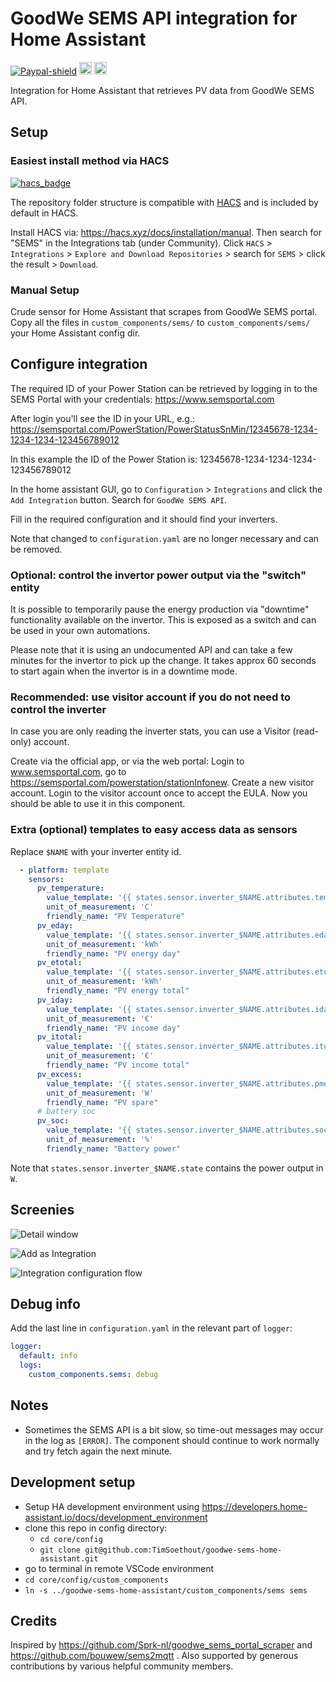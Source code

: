 # GoodWe SEMS API integration for Home Assistant

[![Paypal-shield]](https://www.paypal.com/donate?business=9NWEEX4P6998J&currency_code=EUR)
<a href="https://www.buymeacoffee.com/TimSoethout" target="_blank"><img src="https://cdn.buymeacoffee.com/buttons/default-orange.png" alt="Buy Me A Coffee" height="20"></a>
<a href="https://github.com/sponsors/timsoethout"><img alt="Sponsor" src="https://img.shields.io/badge/sponsor-30363D?style=for-the-badge&logo=GitHub-Sponsors&logoColor=#white" height="20"/></a>

Integration for Home Assistant that retrieves PV data from GoodWe SEMS API.

## Setup

### Easiest install method via HACS

[![hacs_badge](https://img.shields.io/badge/HACS-Default-orange.svg?style=for-the-badge)](https://github.com/custom-components/hacs)

The repository folder structure is compatible with [HACS](https://hacs.xyz) and is included by default in HACS.

Install HACS via: https://hacs.xyz/docs/installation/manual.
Then search for "SEMS" in the Integrations tab (under Community). Click `HACS` > `Integrations` > `Explore and Download Repositories` > search for `SEMS` > click the result > `Download`.

### Manual Setup

Crude sensor for Home Assistant that scrapes from GoodWe SEMS portal. Copy all the files in `custom_components/sems/` to `custom_components/sems/` your Home Assistant config dir.

## Configure integration

The required ID of your Power Station can be retrieved by logging in to the SEMS Portal with your credentials:
https://www.semsportal.com

After login you'll see the ID in your URL, e.g.:
https://semsportal.com/PowerStation/PowerStatusSnMin/12345678-1234-1234-1234-123456789012

In this example the ID of the Power Station is: 12345678-1234-1234-1234-123456789012

In the home assistant GUI, go to `Configuration` > `Integrations` and click the `Add Integration` button. Search for `GoodWe SEMS API`.

Fill in the required configuration and it should find your inverters.

Note that changed to `configuration.yaml` are no longer necessary and can be removed.

### Optional: control the invertor power output via the "switch" entity

It is possible to temporarily pause the energy production via "downtime" functionality available on the invertor. This is exposed as a switch and can be used in your own automations.

Please note that it is using an undocumented API and can take a few minutes for the invertor to pick up the change. It takes approx 60 seconds to start again when the invertor is in a downtime mode.

### Recommended: use visitor account if you do not need to control the inverter

In case you are only reading the inverter stats, you can use a Visitor (read-only) account.

Create via the official app, or via the web portal:
Login to www.semsportal.com, go to https://semsportal.com/powerstation/stationInfonew. Create a new visitor account.
Login to the visitor account once to accept the EULA. Now you should be able to use it in this component.

### Extra (optional) templates to easy access data as sensors
Replace `$NAME` with your inverter entity id.
```yaml
  - platform: template
    sensors:
      pv_temperature:
        value_template: '{{ states.sensor.inverter_$NAME.attributes.tempperature }}'
        unit_of_measurement: 'C'
        friendly_name: "PV Temperature"
      pv_eday:
        value_template: '{{ states.sensor.inverter_$NAME.attributes.eday }}'
        unit_of_measurement: 'kWh'
        friendly_name: "PV energy day"
      pv_etotal:
        value_template: '{{ states.sensor.inverter_$NAME.attributes.etotal }}'
        unit_of_measurement: 'kWh'
        friendly_name: "PV energy total"
      pv_iday:
        value_template: '{{ states.sensor.inverter_$NAME.attributes.iday }}'
        unit_of_measurement: '€'
        friendly_name: "PV income day"
      pv_itotal:
        value_template: '{{ states.sensor.inverter_$NAME.attributes.itotal }}'
        unit_of_measurement: '€'
        friendly_name: "PV income total"
      pv_excess:
        value_template: '{{ states.sensor.inverter_$NAME.attributes.pmeter }}'
        unit_of_measurement: 'W'
        friendly_name: "PV spare"
      # battery soc
      pv_soc:
        value_template: '{{ states.sensor.inverter_$NAME.attributes.soc }}'
        unit_of_measurement: '%'
        friendly_name: "Battery power"
```

Note that `states.sensor.inverter_$NAME.state` contains the power output in `W`.

## Screenies

![Detail window](images/sems-details.webp)

![Add as Integration](images/search-integration.webp)

![Integration configuration flow](images/integration-flow.webp)

## Debug info

Add the last line in `configuration.yaml` in the relevant part of `logger`:

```yaml
logger:
  default: info
  logs:
    custom_components.sems: debug
```

## Notes

* Sometimes the SEMS API is a bit slow, so time-out messages may occur in the log as `[ERROR]`. The component should continue to work normally and try fetch again the next minute.

## Development setup

- Setup HA development environment using https://developers.home-assistant.io/docs/development_environment
- clone this repo in config directory:
  - `cd core/config`
  - `git clone git@github.com:TimSoethout/goodwe-sems-home-assistant.git`
- go to terminal in remote VSCode environment
- `cd core/config/custom_components`
- `ln -s ../goodwe-sems-home-assistant/custom_components/sems sems`

## Credits

Inspired by https://github.com/Sprk-nl/goodwe_sems_portal_scraper and https://github.com/bouwew/sems2mqtt .
Also supported by generous contributions by various helpful community members.

[Paypal-shield]: https://img.shields.io/badge/donate-paypal-blue.svg?style=flat-square&colorA=273133&colorB=b008bb "Paypal"
